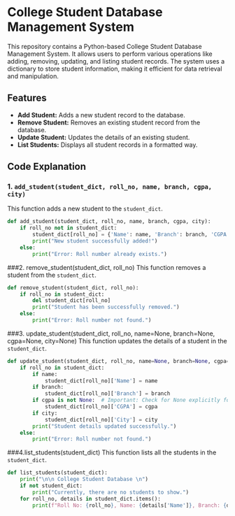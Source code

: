# College Student Database Management System

This repository contains a Python-based College Student Database Management System. It allows users to perform various operations like adding, removing, updating, and listing student records.  The system uses a dictionary to store student information, making it efficient for data retrieval and manipulation.

## Features

*   **Add Student:** Adds a new student record to the database.
*   **Remove Student:** Removes an existing student record from the database.
*   **Update Student:** Updates the details of an existing student.
*   **List Students:** Displays all student records in a formatted way.

## Code Explanation

### 1. `add_student(student_dict, roll_no, name, branch, cgpa, city)`

This function adds a new student to the `student_dict`.

```python
def add_student(student_dict, roll_no, name, branch, cgpa, city):
    if roll_no not in student_dict:
        student_dict[roll_no] = {'Name': name, 'Branch': branch, 'CGPA': cgpa, 'City': city}
        print("New student successfully added!")
    else:
        print("Error: Roll number already exists.")
```

###2. remove_student(student_dict, roll_no)
This function removes a student from the `student_dict`.

```python
def remove_student(student_dict, roll_no):
    if roll_no in student_dict:
        del student_dict[roll_no]
        print("Student has been successfully removed.")
    else:
        print("Error: Roll number not found.")
```
###3. update_student(student_dict, roll_no, name=None, branch=None, cgpa=None, city=None)
This function updates the details of a student in the `student_dict`.
```python
def update_student(student_dict, roll_no, name=None, branch=None, cgpa=None, city=None):
    if roll_no in student_dict:
        if name:
            student_dict[roll_no]['Name'] = name
        if branch:
            student_dict[roll_no]['Branch'] = branch
        if cgpa is not None:  # Important: Check for None explicitly for CGPA
            student_dict[roll_no]['CGPA'] = cgpa
        if city:
            student_dict[roll_no]['City'] = city
        print("Student details updated successfully.")
    else:
        print("Error: Roll number not found.")
```
###4.list_students(student_dict)
This function lists all the students in the `student_dict`.
```python
def list_students(student_dict):
    print("\n\n College Student Database \n")
    if not student_dict:
        print("Currently, there are no students to show.")
    for roll_no, details in student_dict.items():
        print(f"Roll No: {roll_no}, Name: {details['Name']}, Branch: {details['Branch']}, CGPA: {details['CGPA']}, City: {details['City']}")
```


